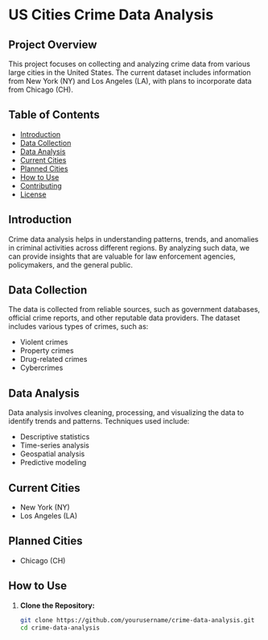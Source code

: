 # US Cities Crime Data Analysis

## Project Overview

This project focuses on collecting and analyzing crime data from various large cities in the United States. The current dataset includes information from New York (NY) and Los Angeles (LA), with plans to incorporate data from Chicago (CH).

## Table of Contents

- [Introduction](#introduction)
- [Data Collection](#data-collection)
- [Data Analysis](#data-analysis)
- [Current Cities](#current-cities)
- [Planned Cities](#planned-cities)
- [How to Use](#how-to-use)
- [Contributing](#contributing)
- [License](#license)

## Introduction

Crime data analysis helps in understanding patterns, trends, and anomalies in criminal activities across different regions. By analyzing such data, we can provide insights that are valuable for law enforcement agencies, policymakers, and the general public.

## Data Collection

The data is collected from reliable sources, such as government databases, official crime reports, and other reputable data providers. The dataset includes various types of crimes, such as:

- Violent crimes
- Property crimes
- Drug-related crimes
- Cybercrimes

## Data Analysis

Data analysis involves cleaning, processing, and visualizing the data to identify trends and patterns. Techniques used include:

- Descriptive statistics
- Time-series analysis
- Geospatial analysis
- Predictive modeling

## Current Cities

- New York (NY)
- Los Angeles (LA)

## Planned Cities

- Chicago (CH)

## How to Use

1. **Clone the Repository:**
   ```sh
   git clone https://github.com/yourusername/crime-data-analysis.git
   cd crime-data-analysis
